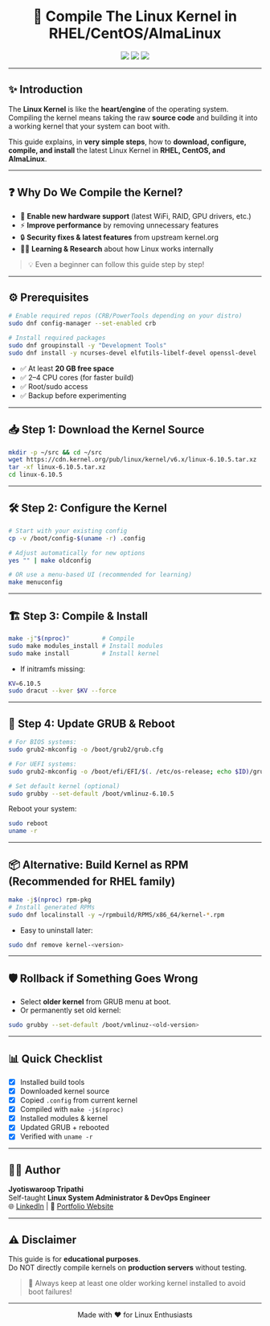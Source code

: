 <h1 align="center">
  🚀 Compile The Linux Kernel in RHEL/CentOS/AlmaLinux
</h1>

<p align="center">
  <img src="https://img.shields.io/badge/Linux-Kernel-green?style=for-the-badge&logo=linux&logoColor=white" />
  <img src="https://img.shields.io/badge/Build-Custom-blue?style=for-the-badge&logo=gnu&logoColor=white" />
  <img src="https://img.shields.io/badge/RHEL%2FCentOS-AlmaLinux-red?style=for-the-badge&logo=redhat&logoColor=white" />
</p>

---

## ✨ Introduction
The **Linux Kernel** is like the **heart/engine** of the operating system.  
Compiling the kernel means taking the raw **source code** and building it into a working kernel that your system can boot with.

This guide explains, in **very simple steps**, how to **download, configure, compile, and install** the latest Linux Kernel in **RHEL, CentOS, and AlmaLinux**.

---

## ❓ Why Do We Compile the Kernel?

- 🔧 **Enable new hardware support** (latest WiFi, RAID, GPU drivers, etc.)  
- ⚡ **Improve performance** by removing unnecessary features  
- 🔒 **Security fixes & latest features** from upstream kernel.org  
- 🧑‍🎓 **Learning & Research** about how Linux works internally  

> 💡 Even a beginner can follow this guide step by step!

---

## ⚙️ Prerequisites

```bash
# Enable required repos (CRB/PowerTools depending on your distro)
sudo dnf config-manager --set-enabled crb

# Install required packages
sudo dnf groupinstall -y "Development Tools"
sudo dnf install -y ncurses-devel elfutils-libelf-devel openssl-devel   bc bison flex perl dwarves pahole wget xz tar gzip dracut   gcc gcc-c++ make zstd rsync rpm-build
```

- ✅ At least **20 GB free space**
- ✅ 2–4 CPU cores (for faster build)
- ✅ Root/sudo access
- ✅ Backup before experimenting  

---

## 📥 Step 1: Download the Kernel Source

```bash
mkdir -p ~/src && cd ~/src
wget https://cdn.kernel.org/pub/linux/kernel/v6.x/linux-6.10.5.tar.xz
tar -xf linux-6.10.5.tar.xz
cd linux-6.10.5
```

---

## 🛠️ Step 2: Configure the Kernel

```bash
# Start with your existing config
cp -v /boot/config-$(uname -r) .config

# Adjust automatically for new options
yes "" | make oldconfig

# OR use a menu-based UI (recommended for learning)
make menuconfig
```

---

## 🏗️ Step 3: Compile & Install

```bash
make -j"$(nproc)"         # Compile
sudo make modules_install # Install modules
sudo make install         # Install kernel
```

- If initramfs missing:
```bash
KV=6.10.5
sudo dracut --kver $KV --force
```

---

## 📌 Step 4: Update GRUB & Reboot

```bash
# For BIOS systems:
sudo grub2-mkconfig -o /boot/grub2/grub.cfg

# For UEFI systems:
sudo grub2-mkconfig -o /boot/efi/EFI/$(. /etc/os-release; echo $ID)/grub.cfg

# Set default kernel (optional)
sudo grubby --set-default /boot/vmlinuz-6.10.5
```

Reboot your system:
```bash
sudo reboot
uname -r
```

---

## 📦 Alternative: Build Kernel as RPM (Recommended for RHEL family)

```bash
make -j$(nproc) rpm-pkg
# Install generated RPMs
sudo dnf localinstall -y ~/rpmbuild/RPMS/x86_64/kernel-*.rpm
```

- Easy to uninstall later:
```bash
sudo dnf remove kernel-<version>
```

---

## 🛡️ Rollback if Something Goes Wrong

- Select **older kernel** from GRUB menu at boot.  
- Or permanently set old kernel:
```bash
sudo grubby --set-default /boot/vmlinuz-<old-version>
```

---

## 📊 Quick Checklist

- [x] Installed build tools  
- [x] Downloaded kernel source  
- [x] Copied `.config` from current kernel  
- [x] Compiled with `make -j$(nproc)`  
- [x] Installed modules & kernel  
- [x] Updated GRUB + rebooted  
- [x] Verified with `uname -r`  

---

## 🧑‍💻 Author

**Jyotiswaroop Tripathi**  
Self-taught **Linux System Administrator & DevOps Engineer**  
🌐 [LinkedIn](https://www.linkedin.com/in/jyoti-swaroop-mani-tripathi-741980379/) | 🔗 [Portfolio Website](https://jyotiswaroop20.github.io/shandilya-portfolio-website/)

---

## ⚠️ Disclaimer
This guide is for **educational purposes**.  
Do NOT directly compile kernels on **production servers** without testing.  

> 🛑 Always keep at least one older working kernel installed to avoid boot failures!

---

<p align="center">
  Made with ❤️ for Linux Enthusiasts
</p>

